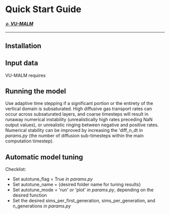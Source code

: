 # Quick Start Guide

#### _[&larr; VU-MALM](vu_malm.md)_

---

## Installation

## Input data

VU-MALM requires 

## Running the model

Use adaptive time stepping if a significant portion or the entirety of the vertical domain is subsaturated. High diffusive gas transport rates can occur across subsaturated layers, and coarse timesteps will result in runaway numerical instability (unrealistically high rates preceding NaN output values), or unrealistic ringing between negative and positive rates. Numerical stability can be improved by increasing the 'diff_n_dt in _params.py_ (the number of diffusion sub-timesteps within the main computation timestep).

## Automatic model tuning

Checklist:
  - Set autotune_flag = True _in params.py_
  - Set autotune_name = {desired folder name for tuning results}
  - Set autotune_mode = 'run' _or_ 'plot' _in params.py_, depending on the desired function
  - Set the desired sims_per_first_generation, sims_per_generation, and n_generations _in params.py_

